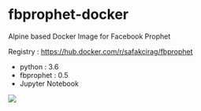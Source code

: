 # fbprophet-docker

Alpine based Docker Image for Facebook Prophet

Registry : https://hub.docker.com/r/safakcirag/fbprophet

* python : 3.6 
* fbprophet : 0.5
* Jupyter Notebook

![](https://img.shields.io/docker/automated/jrottenberg/ffmpeg.svg?style=popout)
